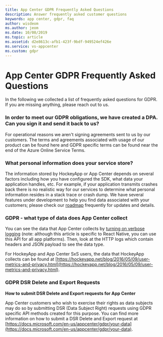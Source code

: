 ```yaml
---
title: App Center GDPR Frequently Asked Questions
description: Answer frequently asked customer questions
keywords: app center, gdpr, faq
author: wisdeom
ms.author: jeom
ms.date: 10/08/2019
ms.topic: article
ms.assetid: d2e8613c-afb1-423f-9bdf-949524ef426e
ms.service: vs-appcenter
ms.custom: gdpr
---
```

# App Center GDPR Frequently Asked Questions
In the following we collected a list of frequently asked questions for GDPR. If you are missing anything, please reach out to us. 

### In order to meet our GDPR obligations, we have created a DPA. Can you sign it and send it back to us?
For operational reasons we aren't signing agreements sent to us by our customers. The terms and agreements associated with usage of our product can be found here and GDPR specific terms can be found near the end of the Azure Online Service Terms.

### What personal information does your service store?
The information stored by HockeyApp or App Center depends on several factors including how you have configured the SDK, what data your application handles, etc. For example, if your application transmits crashes back there is no realistic way for our services to determine what personal information resides in a stack trace or crash dump. We have several features under development to help you find data associated with your customers; please check our [roadmap](https://docs.microsoft.com/en-us/appcenter/general/roadmap) frequently for updates and details.

### GDPR - what type of data does App Center collect 
You can see the data that App Center collects by [turning on verbose logging](https://docs.microsoft.com/en-us/appcenter/sdk/other-apis/react-native#adjust-the-log-level) (note: although this article is specific to React Native, you can use this API for all app platforms). Then, look at the HTTP logs which contain headers and JSON payload to see the data type. 

For HockeyApp and App Center SxS users, the data that HockeyApp collects can be found at [https://hockeyapp.net/blog/2016/05/09/user-metrics-and-privacy.html](https://hockeyapp.net/blog/2016/05/09/user-metrics-and-privacy.html).

### GDPR DSR Delete and Export Requests

**How to submit DSR Delete and Export requests for App Center**

App Center customers who wish to exercise their rights as data subjects may do so by submitting DSR (Data Subject Right) requests using GDPR specific API methods created for this purpose. You can find more information on how to submit a DSR Delete and Export request at [https://docs.microsoft.com/en-us/appcenter/gdpr/your-data](https://docs.microsoft.com/en-us/appcenter/gdpr/your-data). 
